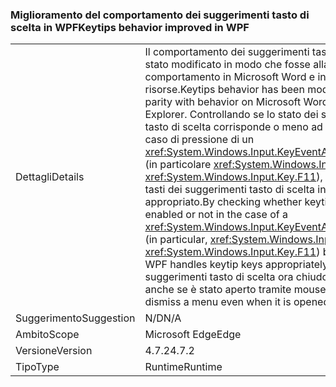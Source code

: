 ### <a name="keytips-behavior-improved-in-wpf"></a><span data-ttu-id="3134d-101">Miglioramento del comportamento dei suggerimenti tasto di scelta in WPF</span><span class="sxs-lookup"><span data-stu-id="3134d-101">Keytips behavior improved in WPF</span></span>

|   |   |
|---|---|
|<span data-ttu-id="3134d-102">Dettagli</span><span class="sxs-lookup"><span data-stu-id="3134d-102">Details</span></span>|<span data-ttu-id="3134d-103">Il comportamento dei suggerimenti tasto di scelta è stato modificato in modo che fosse alla pari con il comportamento in Microsoft Word e in Esplora risorse.</span><span class="sxs-lookup"><span data-stu-id="3134d-103">Keytips behavior has been modified to bring parity with behavior on Microsoft Word and Windows Explorer.</span></span> <span data-ttu-id="3134d-104">Controllando se lo stato dei suggerimenti tasto di scelta corrisponde o meno ad Abilitato in caso di pressione di un <xref:System.Windows.Input.KeyEventArgs.SystemKey> (in particolare <xref:System.Windows.Input.Key> o <xref:System.Windows.Input.Key.F11>), WPF gestisce i tasti dei suggerimenti tasto di scelta in modo appropriato.</span><span class="sxs-lookup"><span data-stu-id="3134d-104">By checking whether keytip state is enabled or not in the case of a <xref:System.Windows.Input.KeyEventArgs.SystemKey> (in particular, <xref:System.Windows.Input.Key> or <xref:System.Windows.Input.Key.F11>) being pressed, WPF handles keytip keys appropriately.</span></span> <span data-ttu-id="3134d-105">I suggerimenti tasto di scelta ora chiudono un menu anche se è stato aperto tramite mouse.</span><span class="sxs-lookup"><span data-stu-id="3134d-105">Keytips now dismiss a menu even when it is opened by mouse.</span></span>|
|<span data-ttu-id="3134d-106">Suggerimento</span><span class="sxs-lookup"><span data-stu-id="3134d-106">Suggestion</span></span>|<span data-ttu-id="3134d-107">N/D</span><span class="sxs-lookup"><span data-stu-id="3134d-107">N/A</span></span>|
|<span data-ttu-id="3134d-108">Ambito</span><span class="sxs-lookup"><span data-stu-id="3134d-108">Scope</span></span>|<span data-ttu-id="3134d-109">Microsoft Edge</span><span class="sxs-lookup"><span data-stu-id="3134d-109">Edge</span></span>|
|<span data-ttu-id="3134d-110">Versione</span><span class="sxs-lookup"><span data-stu-id="3134d-110">Version</span></span>|<span data-ttu-id="3134d-111">4.7.2</span><span class="sxs-lookup"><span data-stu-id="3134d-111">4.7.2</span></span>|
|<span data-ttu-id="3134d-112">Tipo</span><span class="sxs-lookup"><span data-stu-id="3134d-112">Type</span></span>|<span data-ttu-id="3134d-113">Runtime</span><span class="sxs-lookup"><span data-stu-id="3134d-113">Runtime</span></span>|

